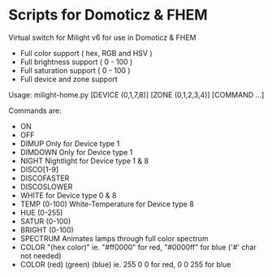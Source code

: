 # Scripts for Domoticz & FHEM
Virtual switch for Milight v6 for use in Domoticz & FHEM

- Full color support ( hex, RGB and HSV )
- Full brightness support ( 0 - 100 )
- Full saturation support ( 0 - 100 )
- Full device and zone support

 Usage:
  milight-home.py [DEVICE (0,1,7,8)] [ZONE (0,1,2,3,4)] [COMMAND ...]

 Commands are:
-  ON
-  OFF
-  DIMUP                        Only for Device type 1
-  DIMDOWN                      Only for Device type 1
-  NIGHT                        Nightlight for Device type 1 & 8
-  DISCO[1-9]
-  DISCOFASTER
-  DISCOSLOWER
-  WHITE                        for Device type 0 & 8
-  TEMP (0-100)                 White-Temperature for Device type 8
-  HUE (0-255)
-  SATUR (0-100)
-  BRIGHT (0-100)
-  SPECTRUM                     Animates lamps through full color spectrum
-  COLOR "(hex color)"          ie. "#ff0000" for red, "#0000ff" for blue ('#' char not needed)
-  COLOR (red) (green) (blue)   ie. 255 0 0 for red, 0 0 255 for blue
